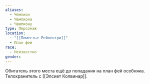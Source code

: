 ```yaml
---
aliases:
  - Чемпион
  - Чемпиона
  - Чемпиону
type: Персонаж
location:
  - "[[Поместье Рейвентри]]"
  - План фей
race:
  - Неизвестно
gender: 
---
```

Обитатель этого места ещё до попадания на план фей особняка.  Телохранитель с [[Элсиет Колвинар]].